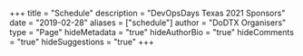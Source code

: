 +++
title = "Schedule"
description = "DevOpsDays Texas 2021 Sponsors"
date = "2019-02-28"
aliases = ["schedule"]
author = "DoDTX Organisers"
type = "Page"
hideMetadata = "true"
hideAuthorBio = "true"
hideComments = "true"
hideSuggestions = "true"
+++

<script type="text/javascript" src="https://sessionize.com/api/v2/o48vgd07/view/GridSmart"></script>